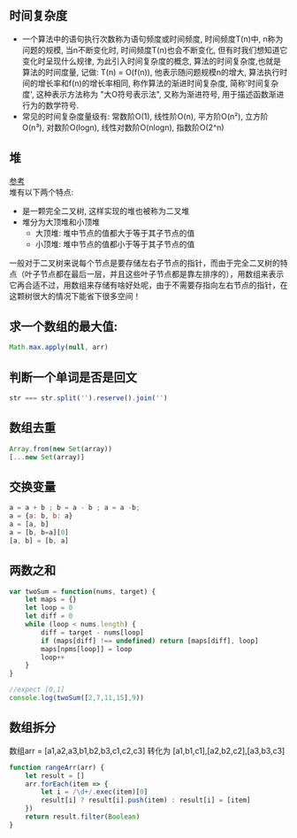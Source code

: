 ## 时间复杂度

* 一个算法中的语句执行次数称为语句频度或时间频度, 时间频度T(n)中, n称为问题的规模, 当n不断变化时, 时间频度T(n)也会不断变化, 但有时我们想知道它变化时呈现什么规律, 为此引入时间复杂度的概念, 算法的时间复杂度,也就是算法的时间度量, 记做: T(n) = O(f(n)), 他表示随问题规模n的增大, 算法执行时间的增长率和f(n)的增长率相同, 称作算法的渐进时间复杂度, 简称'时间复杂度', 这种表示方法称为 "大O符号表示法", 又称为渐进符号, 用于描述函数渐进行为的数学符号.
* 常见的时间复杂度量级有: 常数阶O(1), 线性阶O(n), 平方阶O(n²), 立方阶O(n³), 对数阶O(logn), 线性对数阶O(nlogn), 指数阶O(2^n)

## 堆
[参考](https://mp.weixin.qq.com/s/XG0hSN7I6LXNcpPJk7X2qA)  
堆有以下两个特点: 
* 是一颗完全二叉树, 这样实现的堆也被称为二叉堆
* 堆分为大顶堆和小顶堆
    * 大顶堆: 堆中节点的值都大于等于其子节点的值
    * 小顶堆: 堆中节点的值都小于等于其子节点的值  

一般对于二叉树来说每个节点是要存储左右子节点的指针，而由于完全二叉树的特点（叶子节点都在最后一层，并且这些叶子节点都是靠左排序的），用数组来表示它再合适不过，用数组来存储有啥好处呢，由于不需要存指向左右节点的指针，在这颗树很大的情况下能省下很多空间！


## 求一个数组的最大值: 
```js
Math.max.apply(null, arr)
```
## 判断一个单词是否是回文
```js
str === str.split('').reserve().join('')
```
## 数组去重
```js
Array.from(new Set(array))
[...new Set(array)]
```


## 交换变量
```js
a = a + b ; b = a - b ; a = a -b;
a = {a: b, b: a}
a = [a, b]
a = [b, b=a][0]
[a, b] = [b, a]
```

## 两数之和
```js
var twoSum = function(nums, target) {
    let maps = {}
    let loop = 0
    let diff = 0
    while (loop < nums.length) {
        diff = target - nums[loop]
        if (maps[diff] !== undefined) return [maps[diff], loop]
        maps[npms[loop]] = loop
        loop++
    }
}

//expect [0,1]
console.log(twoSum([2,7,11,15],9))
```

## 数组拆分
数组arr = [a1,a2,a3,b1,b2,b3,c1,c2,c3] 转化为 [a1,b1,c1],[a2,b2,c2],[a3,b3,c3]
```js
function rangeArr(arr) {
    let result = []
    arr.forEach(item => {
        let i = /\d+/.exec(item)[0]
        result[i] ? result[i].push(item) : result[i] = [item]
    })
    return result.filter(Boolean)
}
```


